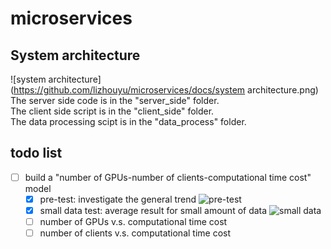 # microservices  

## System architecture
![system architecture](https://github.com/lizhouyu/microservices/docs/system architecture.png)  
The server side code is in the "server_side" folder.  
The client side script is in the "client_side" folder.  
The data processing scipt is in the "data_process" folder.


## todo list
- [ ] build a "number of GPUs-number of clients-computational time cost" model
    - [x] pre-test: investigate the general trend ![pre-test](https://github.com/lizhouyu/microservices/microservice_data_process/experiment/gpu/pre-test/detection_time.png)
    - [x] small data test: average result for small amount of data ![small data](https://github.com/lizhouyu/microservices/microservice_data_process/experiment/gpu/avg_results/regression.png)
    - [ ] number of GPUs v.s. computational time cost
    - [ ] number of clients v.s. computational time cost